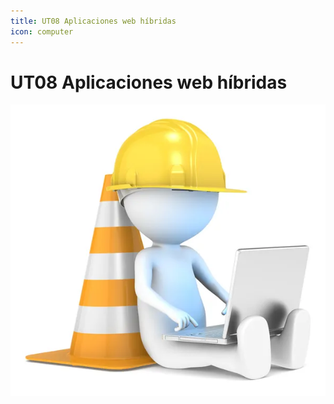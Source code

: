 ```yaml
---
title: UT08 Aplicaciones web híbridas
icon: computer
---
```


# UT08 Aplicaciones web híbridas
![En construcción](/images/under-construction.jpg)

<!--


-->